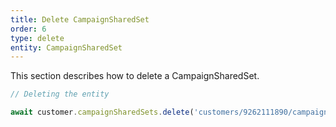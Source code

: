 ```yaml
---
title: Delete CampaignSharedSet
order: 6
type: delete
entity: CampaignSharedSet
---
```


This section describes how to delete a CampaignSharedSet.

```javascript
// Deleting the entity

await customer.campaignSharedSets.delete('customers/9262111890/campaignSharedSets/1485014801~1788591305')
```
